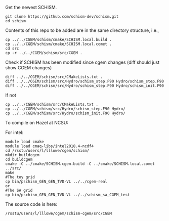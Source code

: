 Get the newest SCHISM.
```
git clone https://github.com/schism-dev/schism.git
cd schism
```

Contents of this repo to be added are in the same directory structure, i.e.,
```
cp ../../CGEM/schism/cmake/SCHISM.local.build .
cp ../../CGEM/schism/cmake/SCHISM.local.comet .
cd src
cp -r ../../CGEM/schism/src/CGEM .
```

Check if SCHISM has been modified since cgem changes (diff should just show CGEM changes)
```
diff ../../CGEM/schism/src/CMakeLists.txt .
diff ../../CGEM/schism/src/Hydro/schism_step.F90 Hydro/schism_step.F90 
diff ../../CGEM/schism/src/Hydro/schism_step.F90 Hydro/schism_init.F90 
```
 
If not
```
cp ../../CGEM/schism/src/CMakeLists.txt .
cp ../../CGEM/schism/src/Hydro/schism_step.F90 Hydro/
cp ../../CGEM/schism/src/Hydro/schism_init.F90 Hydro/
```

To compile on Hazel at NCSU:

For intel:
```
module load cmake
module load cmaq-libs/intel2018.4-ncdf4
cd /rsstu/users/l/lllowe/cgem/schism/
mkdir buildcgem
cd buildcgem
cmake -C ../cmake/SCHISM.cgem.build -C ../cmake/SCHISM.local.comet ../src/
make
#The toy grid
cp bin/pschism_GEN_GEN_TVD-VL ../../cgem-real 
or
#The SA grid
cp bin/pschism_GEN_GEN_TVD-VL ../../schism_sa_CGEM_test
```

The source code is here:
```
/rsstu/users/l/lllowe/cgem/schism-cgem/src/CGEM
```
